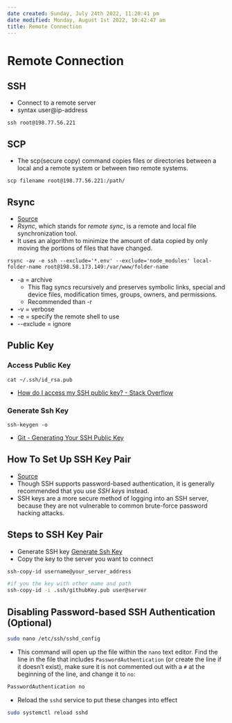 ```yaml
---
date created: Sunday, July 24th 2022, 11:20:41 pm
date modified: Monday, August 1st 2022, 10:42:47 am
title: Remote Connection
---
```


# Remote Connection

## SSH

- Connect to a remote server
- syntax user@ip-address

```shell
ssh root@198.77.56.221
```

## SCP

- The scp(secure copy) command copies files or directories between a local and a remote system or between two remote systems.

```shell
scp filename root@198.77.56.221:/path/
```

## Rsync

- [Source](https://www.digitalocean.com/community/tutorials/how-to-use-rsync-to-sync-local-and-remote-directories)
- _Rsync_, which stands for _remote sync_, is a remote and local file synchronization tool.
- It uses an algorithm to minimize the amount of data copied by only moving the portions of files that have changed.

```shell
rsync -av -e ssh --exclude='*.env' --exclude='node_modules' local-folder-name root@198.58.173.149:/var/www/folder-name
```

- -a = archive
	- This flag syncs recursively and preserves symbolic links, special and device files, modification times, groups, owners, and permissions.
	- Recommended than -r
- -v = verbose
- -e = specify the remote shell to use
- --exclude = ignore

## Public Key

### Access Public Key

```shell
cat ~/.ssh/id_rsa.pub
```

-  [How do I access my SSH public key? - Stack Overflow](https://stackoverflow.com/questions/3828164/how-do-i-access-my-ssh-public-key) 

### Generate Ssh Key

```shell
ssh-keygen -o
```

- [Git - Generating Your SSH Public Key](https://git-scm.com/book/en/v2/Git-on-the-Server-Generating-Your-SSH-Public-Key)
	

## How To Set Up SSH Key Pair

- [Source](https://www.digitalocean.com/community/tutorials/how-to-set-up-ssh-keys-on-ubuntu-20-04)
- Though SSH supports password-based authentication, it is generally recommended that you use _SSH keys_ instead.
- SSH keys are a more secure method of logging into an SSH server, because they are not vulnerable to common brute-force password hacking attacks.

## Steps to SSH Key Pair

- Generate SSH key [Generate Ssh Key](Linux/Remote%20connection.md#Generate%20Ssh%20Key)
- Copy the key to the server you want to connect

```bash
ssh-copy-id username@your_server_address
```

```bash
#if you the key with other name and path
ssh-copy-id -i .ssh/githubKey.pub user@server
```

## Disabling Password-based SSH Authentication (Optional)

```bash
sudo nano /etc/ssh/sshd_config
```

- This command will open up the file within the `nano` text editor. Find the line in the file that includes `PasswordAuthentication` (or create the line if it doesn’t exist), make sure it is not commented out with a `#` at the beginning of the line, and change it to `no`:

```txt
PasswordAuthentication no
```

- Reload the `sshd` service to put these changes into effect

```bash
sudo systemctl reload sshd
```
